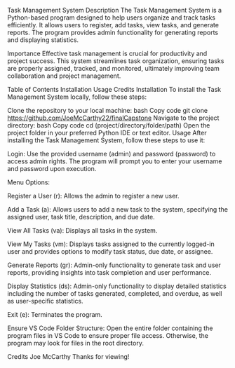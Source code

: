 Task Management System
Description
The Task Management System is a Python-based program designed to help users organize and track tasks efficiently. It allows users to register, add tasks, view tasks, and generate reports. The program provides admin functionality for generating reports and displaying statistics.

Importance
Effective task management is crucial for productivity and project success. This system streamlines task organization, ensuring tasks are properly assigned, tracked, and monitored, ultimately improving team collaboration and project management.

Table of Contents
Installation
Usage
Credits
Installation
To install the Task Management System locally, follow these steps:

Clone the repository to your local machine:
bash
Copy code
git clone https://github.com/JoeMcCarthy22/finalCapstone
Navigate to the project directory:
bash
Copy code
cd (project/directory/folder/path)
Open the project folder in your preferred Python IDE or text editor.
Usage
After installing the Task Management System, follow these steps to use it:

Login: Use the provided username (admin) and password (password) to access admin rights. The program will prompt you to enter your username and password upon execution.

Menu Options:

Register a User (r): Allows the admin to register a new user.

Add a Task (a): Allows users to add a new task to the system, specifying the assigned user, task title, description, and due date.

View All Tasks (va): Displays all tasks in the system.

View My Tasks (vm): Displays tasks assigned to the currently logged-in user and provides options to modify task status, due date, or assignee.

Generate Reports (gr): Admin-only functionality to generate task and user reports, providing insights into task completion and user performance.

Display Statistics (ds): Admin-only functionality to display detailed statistics including the number of tasks generated, completed, and overdue, as well as user-specific statistics.

Exit (e): Terminates the program.

Ensure VS Code Folder Structure: Open the entire folder containing the program files in VS Code to ensure proper file access. Otherwise, the program may look for files in the root directory.

Credits
Joe McCarthy
Thanks for viewing!
